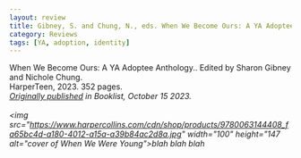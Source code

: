 ```yaml
---
layout: review
title: Gibney, S. and Chung, N., eds. When We Become Ours: A YA Adoptee Anthology.
category: Reviews
tags: [YA, adoption, identity]
---
```

<span class="title">When We Become Ours: A YA Adoptee Anthology.</span>. Edited by Sharon Gibney and Nichole Chung.<br>
<span class="publisher">HarperTeen, 2023. 352 pages.</span><br>
<span style="font-size:14px"><em><a href="https://www.booklistonline.com/When-We-Become-Ours-A-YA-Adoptee-Anthology-Nicole-Chung/pid=9781608" target="_blank" alt="Review of When We Become Ours on Booklist website">Originally published</a> in <em>Booklist</em>, October 15 2023.</span><br><br>
<span class="book1"><img src="https://www.harpercollins.com/cdn/shop/products/9780063144408_fa65bc4d-a180-4012-a15a-a39b84ac2d8a.jpg" width="100" height="147 alt="cover of When We Were Young">blah blah blah</span>
